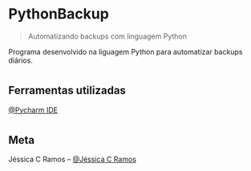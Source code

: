 # PythonBackup

> Automatizando backups com linguagem Python


Programa desenvolvido na liguagem Python para automatizar backups diários. 

#

## Ferramentas utilizadas

[@Pycharm IDE](https://www.jetbrains.com/pt-br/pycharm/download/#section=windows)

#



## Meta

Jéssica C Ramos – [@Jéssica C Ramos](https://www.linkedin.com/in/jessica-charliny-ramos-0b31781ba/)
